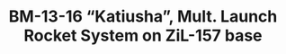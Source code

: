 ---
layout: product
title: "BM-13-16 “Katiusha”, Mult. Launch Rocket System on ZiL-157 base"
price: "TBA" 
desc: "Maketa"
img_path: "/assets/img/ICM 72571.webp"
brand: "N/A"
available: false
special_offer: false
new: false
soon: false
cat: "010000"
subcat: "013600"
subsubcat: "0N/A"
sifra: "ICM 72571"
popular: false
---